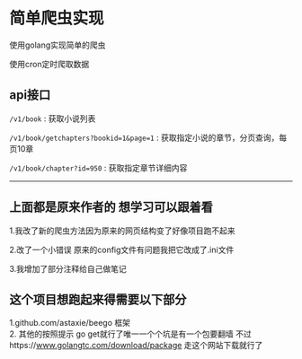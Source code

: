 # 简单爬虫实现
使用golang实现简单的爬虫

使用cron定时爬取数据

## api接口

`/v1/book` : 获取小说列表

`/v1/book/getchapters?bookid=1&page=1` : 获取指定小说的章节，分页查询，每页10章

`/v1/book/chapter?id=950` : 获取指定章节详细内容
********************
## 上面都是原来作者的 想学习可以跟着看  

1.我改了新的爬虫方法因为原来的网页结构变了好像项目跑不起来  

2.改了一个小错误 原来的config文件有问题我把它改成了.ini文件  

3.我增加了部分注释给自己做笔记

## 这个项目想跑起来得需要以下部分
1.github.com/astaxie/beego 框架  
2. 其他的按照提示 go get就行了唯一一个个坑是有一个包要翻墙 不过https://www.golangtc.com/download/package 走这个网站下载就行了
